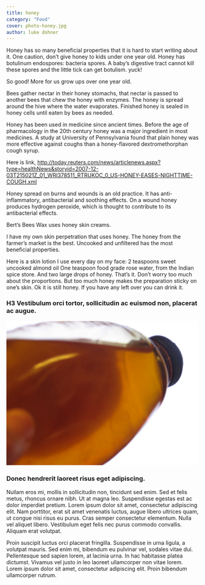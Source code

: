 ```yaml
---
title: honey
category: "Food"
cover: photo-honey.jpg
author: luke dohner
---
```


Honey has so many beneficial properties that it is hard to start writing about it.
One caution, don’t give honey to kids under one year old. Honey has botulinum endospores: bacteria spores. A baby’s digestive tract cannot kill these spores and the little tick can get botulism. yuck!

So good! More for us grow ups over one year old.

Bees gather nectar in their honey stomachs, that nectar is passed to another bees that chew the honey with enzymes. The honey is spread around the hive where the water evaporates. Finished honey is sealed in honey cells until eaten by bees as needed.

Honey has been used in medicine since ancient times. Before the age of pharmacology in the 20th century honey was a major ingredient in most medicines.
A study at University of Pennsylvania found that plain honey was more effective against coughs than a honey-flavored dextromethorphan cough syrup.

Here is link,
http://today.reuters.com/news/articlenews.aspx?type=healthNews&storyid=2007-12-03T215021Z_01_WRI378511_RTRUKOC_0_US-HONEY-EASES-NIGHTTIME-COUGH.xml

Honey spread on burns and wounds is an old practice. It has anti-inflammatory, antibacterial and soothing effects.
On a wound honey produces hydrogen peroxide, which is thought to contribute to its antibacterial effects.

Bert’s Bees Wax uses honey skin creams.

I have my own skin perpetration that uses honey. The honey from the farmer’s market is the best. Uncooked and unfiltered has the most beneficial properties.

Here is a skin lotion I use every day on my face:
2 teaspoons sweet uncooked almond oil
One teaspoon food grade rose water, from the Indian spice store.
And two large drops of honey.
That’s it.
Don’t worry too much about the proportions. But too much honey makes the preparation sticky on one’s skin. Ok it is still honey.
If you have any left over you can drink it.

### H3 Vestibulum orci tortor, sollicitudin ac euismod non, placerat ac augue.



![](photo-honey.jpg)



### Donec hendrerit laoreet risus eget adipiscing.

Nullam eros mi, mollis in sollicitudin non, tincidunt sed enim. Sed et felis metus, rhoncus ornare nibh. Ut at magna leo. Suspendisse egestas est ac dolor imperdiet pretium. Lorem ipsum dolor sit amet, consectetur adipiscing elit. Nam porttitor, erat sit amet venenatis luctus, augue libero ultrices quam, ut congue nisi risus eu purus. Cras semper consectetur elementum. Nulla vel aliquet libero. Vestibulum eget felis nec purus commodo convallis. Aliquam erat volutpat.

Proin suscipit luctus orci placerat fringilla. Suspendisse in urna ligula, a volutpat mauris. Sed enim mi, bibendum eu pulvinar vel, sodales vitae dui. Pellentesque sed sapien lorem, at lacinia urna. In hac habitasse platea dictumst. Vivamus vel justo in leo laoreet ullamcorper non vitae lorem. Lorem ipsum dolor sit amet, consectetur adipiscing elit. Proin bibendum ullamcorper rutrum.
